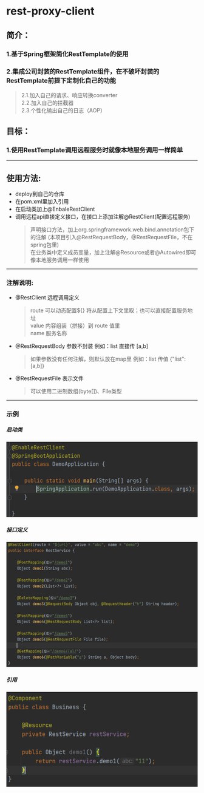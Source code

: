 # rest-proxy-client
## 简介：
### 1.基于Spring框架简化RestTemplate的使用
### 2.集成公司封装的RestTemplate组件，在不破坏封装的RestTemplate前提下定制化自己的功能
   > 2.1.加入自己的请求、响应转换converter  
   > 2.2.加入自己的拦截器  
   > 2.3.个性化输出自己的日志（AOP）  
  
## 目标：
### 1.使用RestTemplate调用远程服务时就像本地服务调用一样简单
  
****** 
## 使用方法:
 * deploy到自己的仓库
 * 在pom.xml里加入引用
 * 在启动类加上@EnbaleRestClient
 * 调用远程api直接定义接口，在接口上添加注解@RestClient(配置远程服务)
   > 声明接口方法，加上org.springframework.web.bind.annotation包下的注解 (本项目引入@RestRequestBody，@RestRequestFile，不在spring包里)  
   > 在业务类中定义成员变量，加上注解@Resource或者@Autowired即可像本地服务调用一样使用
  
***
### 注解说明:
* @RestClient 远程调用定义  
  > route 可以动态配置${} 将从配置上下文里取；也可以直接配置服务地址  
  > value 内容组装（拼接）到 route 值里  
  > name 服务名称  
* @RestRequestBody 参数不封装 例如：list 直接传 [a,b] 
  > 如果参数没有任何注解，则默认放在map里 例如：list 传值 {"list":[a,b]}
* @RestRequestFile 表示文件
  > 可以使用二进制数组(byte[])、File类型
  
***
### 示例
##### 启动类
![启动类](https://github.com/niwzb/rest-proxy-client/blob/master/src/main/resources/image/start.png)  
##### 接口定义
![远程调用接口](https://github.com/niwzb/rest-proxy-client/blob/master/src/main/resources/image/service.png)  
##### 引用
![引用](https://github.com/niwzb/rest-proxy-client/blob/master/src/main/resources/image/refrence.png)
